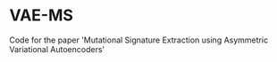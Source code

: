 # VAE-MS
Code for the paper 'Mutational Signature Extraction using Asymmetric Variational Autoencoders'
